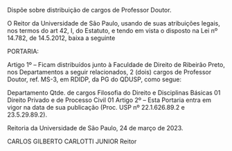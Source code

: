 Dispõe sobre distribuição de cargos de Professor Doutor.

O Reitor da Universidade de São Paulo, usando de suas atribuições legais, nos termos do art 42, I, do Estatuto, e tendo em vista o disposto na Lei nº 14.782, de 14.5.2012, baixa a seguinte

PORTARIA:

Artigo 1º – Ficam distribuídos junto à Faculdade de Direito de Ribeirão Preto, nos Departamentos a seguir relacionados, 2 (dois) cargos de Professor Doutor, ref. MS-3, em RDIDP, da PG do QDUSP, como segue:

Departamento	Qtde. de cargos
Filosofia do Direito e Disciplinas Básicas	01
Direito Privado e de Processo Civil	01
Artigo 2º – Esta Portaria entra em vigor na data de sua publicação (Proc. USP nº 22.1.626.89.2 e 23.5.29.89.2).

Reitoria da Universidade de São Paulo, 24 de março de 2023.

CARLOS GILBERTO CARLOTTI JUNIOR
Reitor